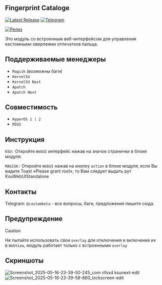 ## Fingerprint Cataloge
[![Latest Release](https://img.shields.io/github/v/release/?label=Релиз&logo=GitHub)](https://github.com/custombeta/Fingerprint-cataloge/releases/latest)
[![Telegram](https://img.shields.io/badge/Telegram-blue?logo=Telegram&logoColor=white)](https://t.me/duchamppower)

[![Релиз](https://img.shields.io/github/v/release/custombeta/Fingerprint-cataloge?label=Релиз&color=blue)](https://github.com/custombeta/Fingerprint-cataloge/releases/latest)

Это модуль со встроенным веб-интерфейсом для управления кастомными оверлеями отпечатков пальца.

## Поддерживаемые менеджеры
- `Magisk` (возможны баги)
- `KernelSU`
- `KernelSU Next`
- `Apatch`
- `Apatch Next`

## Совместимость
- `HyperOS 1 | 2`
- `MIUI`

## Инструкция
`KSU:` Откройте `WebUI` интерфейс нажав на значок странички в блоке модуля.

`MAGISK:` Откройте `WebUI` нажав на кнопку `action` в блоке модуля, если Вы видите Toast «Please grant root», то Вам следует выдать рут KsuWebUIStandalone

## Контакты
Telegram: `@custombeta` - все вопросы, баги, предложения пишите сюда.

## Предупреждение
>[!CAUTION]
>Не пытайте использовать свои `overlay` для отключения и включения их в `WebView`, модуль работает только с встроенными `overlay`

## Скриншоты
![Screenshot_2025-05-16-23-39-50-245_com rifsxd ksunext-edit](https://github.com/user-attachments/assets/2ee83fc7-b122-4b7c-8a8f-7158a0131a81)
![Screenshot_2025-05-16-23-39-58-860_lockscreen-edit](https://github.com/user-attachments/assets/faa27282-f3ec-40fa-9bf9-489edd24e494)
